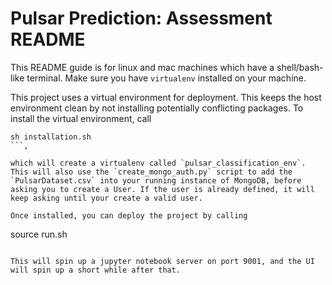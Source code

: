 # Pulsar Prediction: Assessment README

This README guide is for linux and mac machines which have a shell/bash-like terminal. Make sure you have `virtualenv` installed on your machine.

This project uses a virtual environment for deployment. This keeps the host environment clean by not installing potentially conflicting packages. To install the virtual environment, call 

```
sh installation.sh
```, 

which will create a virtualenv called `pulsar_classification_env`. This will also use the `create_mongo_auth.py` script to add the `PulsarDataset.csv` into your running instance of MongoDB, before asking you to create a User. If the user is already defined, it will keep asking until your create a valid user.

Once installed, you can deploy the project by calling 

```
source run.sh
```

This will spin up a jupyter notebook server on port 9001, and the UI will spin up a short while after that.


